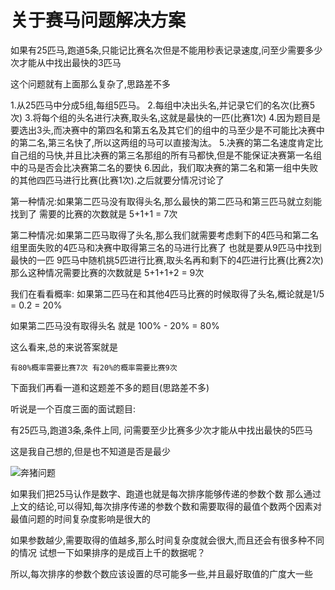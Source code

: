 # 关于赛马问题解决方案

如果有25匹马,跑道5条,只能记比赛名次但是不能用秒表记录速度,问至少需要多少次才能从中找出最快的3匹马

这个问题就有上面那么复杂了,思路差不多

1.从25匹马中分成5组,每组5匹马。 
2.每组中决出头名,并记录它们的名次(比赛5次)
3.将每个组的头名进行决赛,取头名,这就是最快的一匹(比赛1次)
4.因为题目是要选出3头,而决赛中的第四名和第五名及其它们的组中的马至少是不可能比决赛中的第二名,第三名快了,所以这两组的马可以直接淘汰。
5.决赛的第二名速度肯定比自己组的马快,并且比决赛的第三名那组的所有马都快,但是不能保证决赛第一名组中的马是否会比决赛第二名的要快
6.因此，我们取决赛的第二名和第一组中失败的其他四匹马进行比赛(比赛1次).之后就要分情况讨论了

第一种情况:如果第二匹马没有取得头名,那么最快的第二匹马和第三匹马就立刻能找到了
需要的比赛的次数就是 5+1+1 = 7次

第二种情况:如果第二匹马取得了头名,那么我们就需要考虑剩下的4匹马和第二名组里面失败的4匹马和决赛中取得第三名的马进行比赛了
也就是要从9匹马中找到最快的一匹 9匹马中随机挑5匹进行比赛,取头名再和剩下的4匹进行比赛(比赛2次)
那么这种情况需要比赛的次数就是 5+1+1+2 = 9次

我们在看看概率:
如果第二匹马在和其他4匹马比赛的时候取得了头名,概论就是1/5 = 0.2 = 20%

如果第二匹马没有取得头名 就是 100% - 20% = 80%

这么看来,总的来说答案就是

`有80%概率需要比赛7次 有20%的概率需要比赛9次`


下面我们再看一道和这题差不多的题目(思路差不多)

听说是一个百度三面的面试题目:

有25匹马,跑道3条,条件上同,
问需要至少比赛多少次才能从中找出最快的5匹马

这是我自己想的,但是也不知道是否是最少

![奔猪问题](/assets/images/horse_racing.png)


如果我们把25马认作是数字、跑道也就是每次排序能够传递的参数个数
那么通过上文的结论,可以得知,每次排序传递的参数个数和需要取得的最值个数两个因素对最值问题的时间复杂度影响是很大的

如果参数越少,需要取得的值越多,那么时间复杂度就会很大,而且还会有很多种不同的情况
试想一下如果排序的是成百上千的数据呢？

所以,每次排序的参数个数应该设置的尽可能多一些,并且最好取值的广度大一些



